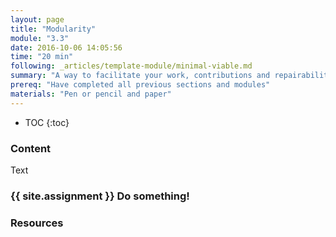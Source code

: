 ```yaml
---
layout: page
title: "Modularity"
module: "3.3"
date: 2016-10-06 14:05:56
time: "20 min"
following: _articles/template-module/minimal-viable.md
summary: "A way to facilitate your work, contributions and repairability"
prereq: "Have completed all previous sections and modules"
materials: "Pen or pencil and paper"
---
```

* TOC
{:toc}

### Content
Text

### {{ site.assignment }} Do something!

### Resources
